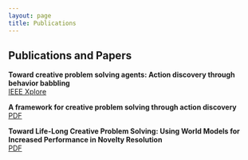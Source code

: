 ```yaml
---
layout: page
title: Publications
---
```


## Publications and Papers

**Toward creative problem solving agents: Action discovery through behavior babbling**  
[IEEE Xplore](https://ieeexplore.ieee.org/abstract/document/9515658)

**A framework for creative problem solving through action discovery**  
[PDF](https://www.eecs.tufts.edu/~jsinapov/papers/gizzi_RSS_workshop_2021.pdf)

**Toward Life-Long Creative Problem Solving: Using World Models for Increased Performance in Novelty Resolution**  
[PDF](https://mulip.cs.tufts.edu/papers/ICCC-2022_6S_Gizzi.pdf)
